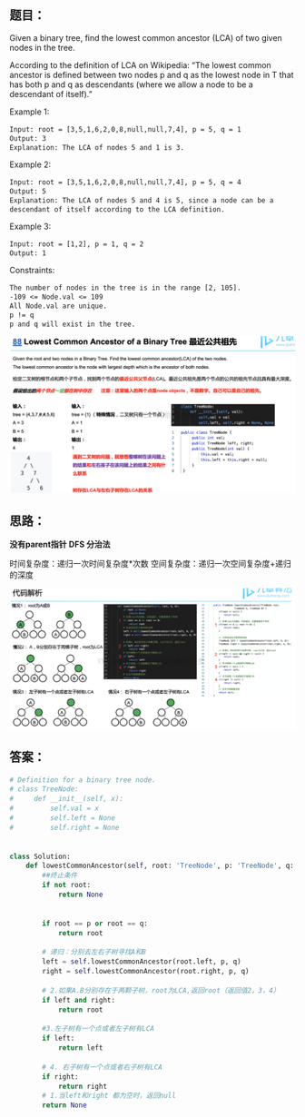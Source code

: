 ## 题目：
Given a binary tree, find the lowest common ancestor (LCA) of two given nodes in the tree.

According to the definition of LCA on Wikipedia: “The lowest common ancestor is defined between two nodes p and q as the lowest node in T that has both p and q as descendants (where we allow a node to be a descendant of itself).”

Example 1:
```
Input: root = [3,5,1,6,2,0,8,null,null,7,4], p = 5, q = 1
Output: 3
Explanation: The LCA of nodes 5 and 1 is 3.
```
Example 2:
```
Input: root = [3,5,1,6,2,0,8,null,null,7,4], p = 5, q = 4
Output: 5
Explanation: The LCA of nodes 5 and 4 is 5, since a node can be a descendant of itself according to the LCA definition.
```
Example 3:
```
Input: root = [1,2], p = 1, q = 2
Output: 1
```
Constraints:
```
The number of nodes in the tree is in the range [2, 105].
-109 <= Node.val <= 109
All Node.val are unique.
p != q
p and q will exist in the tree.
```

![a](https://github.com/SSRRBB/Leetcode/blob/main/Images/103.png)
## 思路：
**没有parent指针**
**DFS 分治法**

时间复杂度：递归一次时间复杂度*次数
空间复杂度：递归一次空间复杂度+递归的深度

![a](https://github.com/SSRRBB/Leetcode/blob/main/Images/104.png)

## 答案：
```python
# Definition for a binary tree node.
# class TreeNode:
#     def __init__(self, x):
#         self.val = x
#         self.left = None
#         self.right = None


class Solution:
    def lowestCommonAncestor(self, root: 'TreeNode', p: 'TreeNode', q: 'TreeNode') -> 'TreeNode':
        ##终止条件
        if not root:
            return None

     
        if root == p or root == q:
            return root
 
        # 递归：分别去左右子树寻找A和B
        left = self.lowestCommonAncestor(root.left, p, q)
        right = self.lowestCommonAncestor(root.right, p, q)

        # 2.如果A.B分别存在于两颗子树，root为LCA,返回root（返回值2，3，4）
        if left and right:
            return root
        
        #3.左子树有一个点或者左子树有LCA
        if left:
            return left
        
        # 4. 右子树有一个点或者右子树有LCA
        if right:
            return right
        # 1.当left和right 都为空时，返回null    
        return None
```

